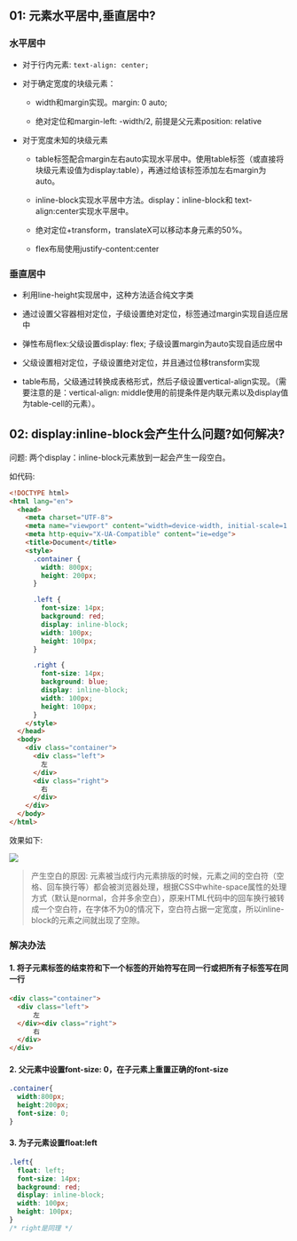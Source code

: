 ## 01: 元素水平居中,垂直居中?

### 水平居中
* 对于行内元素: `text-align: center;`

* 对于确定宽度的块级元素：

    * width和margin实现。margin: 0 auto;

    * 绝对定位和margin-left: -width/2, 前提是父元素position: relative

* 对于宽度未知的块级元素
    * table标签配合margin左右auto实现水平居中。使用table标签（或直接将块级元素设值为display:table），再通过给该标签添加左右margin为auto。

    * inline-block实现水平居中方法。display：inline-block和 text-align:center实现水平居中。

    * 绝对定位+transform，translateX可以移动本身元素的50%。

    * flex布局使用justify-content:center

### 垂直居中

* 利用line-height实现居中，这种方法适合纯文字类

* 通过设置父容器相对定位，子级设置绝对定位，标签通过margin实现自适应居中

* 弹性布局flex:父级设置display: flex; 子级设置margin为auto实现自适应居中

* 父级设置相对定位，子级设置绝对定位，并且通过位移transform实现

* table布局，父级通过转换成表格形式，然后子级设置vertical-align实现。（需要注意的是：vertical-align: middle使用的前提条件是内联元素以及display值为table-cell的元素）。


## 02: display:inline-block会产生什么问题?如何解决?

问题: 两个display：inline-block元素放到一起会产生一段空白。

如代码:
```html
<!DOCTYPE html>
<html lang="en">
  <head>
    <meta charset="UTF-8">
    <meta name="viewport" content="width=device-width, initial-scale=1.0">
    <meta http-equiv="X-UA-Compatible" content="ie=edge">
    <title>Document</title>
    <style>
      .container {
        width: 800px;
        height: 200px;
      }

      .left {
        font-size: 14px;
        background: red;
        display: inline-block;
        width: 100px;
        height: 100px;
      }

      .right {
        font-size: 14px;
        background: blue;
        display: inline-block;
        width: 100px;
        height: 100px;
      }
    </style>
  </head>
  <body>
    <div class="container">
      <div class="left">
        左
      </div>
      <div class="right">
        右
      </div>
    </div>
  </body>
</html>
```
效果如下:

![](https://s1.ax1x.com/2020/06/21/N8DWZQ.png)


> 产生空白的原因: 元素被当成行内元素排版的时候，元素之间的空白符（空格、回车换行等）都会被浏览器处理，根据CSS中white-space属性的处理方式（默认是normal，合并多余空白），原来HTML代码中的回车换行被转成一个空白符，在字体不为0的情况下，空白符占据一定宽度，所以inline-block的元素之间就出现了空隙。

### 解决办法
#### 1. 将子元素标签的结束符和下一个标签的开始符写在同一行或把所有子标签写在同一行
```html
<div class="container">
  <div class="left">
      左
  </div><div class="right">
      右
  </div>
</div>
```
#### 2. 父元素中设置font-size: 0，在子元素上重置正确的font-size
```css
.container{
  width:800px;
  height:200px;
  font-size: 0;
}
```
#### 3. 为子元素设置float:left
```css
.left{
  float: left;
  font-size: 14px;
  background: red;
  display: inline-block;
  width: 100px;
  height: 100px;
}
/* right是同理 */
```
